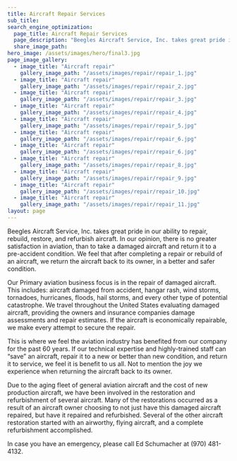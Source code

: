 ```yaml
---
title: Aircraft Repair Services
sub_title: 
search_engine_optimization:
  page_title: Aircraft Repair Services
  page_description: "Beegles Aircraft Service, Inc. takes great pride in our ability to repair, rebuild, restore, and refurbish aircraft."
  share_image_path:
hero_image: /assets/images/hero/final3.jpg
page_image_gallery:
  - image_title: "Aircraft repair"
    gallery_image_path: "/assets/images/repair/repair_1.jpg"
  - image_title: "Aircraft repair"
    gallery_image_path: "/assets/images/repair/repair_2.jpg"
  - image_title: "Aircraft repair"
    gallery_image_path: "/assets/images/repair/repair_3.jpg"
  - image_title: "Aircraft repair"
    gallery_image_path: "/assets/images/repair/repair_4.jpg"
  - image_title: "Aircraft repair"
    gallery_image_path: "/assets/images/repair/repair_5.jpg"
  - image_title: "Aircraft repair"
    gallery_image_path: "/assets/images/repair/repair_6.jpg"
  - image_title: "Aircraft repair"
    gallery_image_path: "/assets/images/repair/repair_6.jpg"
  - image_title: "Aircraft repair"
    gallery_image_path: "/assets/images/repair/repair_8.jpg"
  - image_title: "Aircraft repair"
    gallery_image_path: "/assets/images/repair/repair_9.jpg"
  - image_title: "Aircraft repair"
    gallery_image_path: "/assets/images/repair/repair_10.jpg"
  - image_title: "Aircraft repair"
    gallery_image_path: "/assets/images/repair/repair_11.jpg"
layout: page
---
```


Beegles Aircraft Service, Inc. takes great pride in our ability to repair, rebuild, restore, and refurbish aircraft. In our opinion, there is no greater satisfaction in aviation, than to take a damaged aircraft and return it to a pre-accident condition. We feel that after completing a repair or rebuild of an aircraft, we return the aircraft back to its owner, in a better and safer condition.

Our Primary aviation business focus is in the repair of damaged aircraft. This includes: aircraft damaged from accident, hangar rash, wind storms, tornadoes, hurricanes, floods, hail storms, and every other type of potential catastrophe. We travel throughout the United States evaluating damaged aircraft, providing the owners and insurance companies damage assessments and repair estimates. If the aircraft is economically repairable, we make every attempt to secure the repair.

This is where we feel the aviation industry has benefited from our company for the past 60 years. If our technical expertise and highly-trained staff can “save” an aircraft, repair it to a new or better than new condition, and return it to service, we feel it is benefit to us all. Not to mention the joy we experience when returning the aircraft back to its owner.

Due to the aging fleet of general aviation aircraft and the cost of new production aircraft, we have been involved in the restoration and refurbishment of several aircraft. Many of the restorations occurred as a result of an aircraft owner choosing to not just have this damaged aircraft repaired, but have it repaired and refurbished. Several of the other aircraft restoration started with an airworthy, flying aircraft, and a complete refurbishment accomplished.

In case you have an emergency, please call Ed Schumacher at (970) 481-4132.